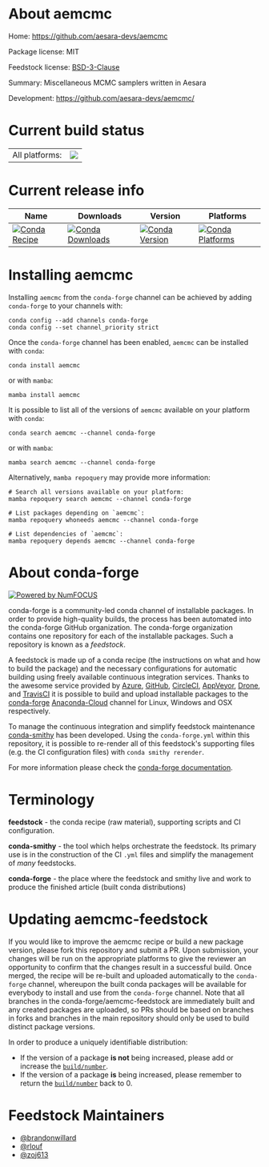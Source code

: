 About aemcmc
============

Home: https://github.com/aesara-devs/aemcmc

Package license: MIT

Feedstock license: [BSD-3-Clause](https://github.com/conda-forge/aemcmc-feedstock/blob/main/LICENSE.txt)

Summary: Miscellaneous MCMC samplers written in Aesara

Development: https://github.com/aesara-devs/aemcmc/

Current build status
====================


<table><tr><td>All platforms:</td>
    <td>
      <a href="https://dev.azure.com/conda-forge/feedstock-builds/_build/latest?definitionId=14930&branchName=main">
        <img src="https://dev.azure.com/conda-forge/feedstock-builds/_apis/build/status/aemcmc-feedstock?branchName=main">
      </a>
    </td>
  </tr>
</table>

Current release info
====================

| Name | Downloads | Version | Platforms |
| --- | --- | --- | --- |
| [![Conda Recipe](https://img.shields.io/badge/recipe-aemcmc-green.svg)](https://anaconda.org/conda-forge/aemcmc) | [![Conda Downloads](https://img.shields.io/conda/dn/conda-forge/aemcmc.svg)](https://anaconda.org/conda-forge/aemcmc) | [![Conda Version](https://img.shields.io/conda/vn/conda-forge/aemcmc.svg)](https://anaconda.org/conda-forge/aemcmc) | [![Conda Platforms](https://img.shields.io/conda/pn/conda-forge/aemcmc.svg)](https://anaconda.org/conda-forge/aemcmc) |

Installing aemcmc
=================

Installing `aemcmc` from the `conda-forge` channel can be achieved by adding `conda-forge` to your channels with:

```
conda config --add channels conda-forge
conda config --set channel_priority strict
```

Once the `conda-forge` channel has been enabled, `aemcmc` can be installed with `conda`:

```
conda install aemcmc
```

or with `mamba`:

```
mamba install aemcmc
```

It is possible to list all of the versions of `aemcmc` available on your platform with `conda`:

```
conda search aemcmc --channel conda-forge
```

or with `mamba`:

```
mamba search aemcmc --channel conda-forge
```

Alternatively, `mamba repoquery` may provide more information:

```
# Search all versions available on your platform:
mamba repoquery search aemcmc --channel conda-forge

# List packages depending on `aemcmc`:
mamba repoquery whoneeds aemcmc --channel conda-forge

# List dependencies of `aemcmc`:
mamba repoquery depends aemcmc --channel conda-forge
```


About conda-forge
=================

[![Powered by
NumFOCUS](https://img.shields.io/badge/powered%20by-NumFOCUS-orange.svg?style=flat&colorA=E1523D&colorB=007D8A)](https://numfocus.org)

conda-forge is a community-led conda channel of installable packages.
In order to provide high-quality builds, the process has been automated into the
conda-forge GitHub organization. The conda-forge organization contains one repository
for each of the installable packages. Such a repository is known as a *feedstock*.

A feedstock is made up of a conda recipe (the instructions on what and how to build
the package) and the necessary configurations for automatic building using freely
available continuous integration services. Thanks to the awesome service provided by
[Azure](https://azure.microsoft.com/en-us/services/devops/), [GitHub](https://github.com/),
[CircleCI](https://circleci.com/), [AppVeyor](https://www.appveyor.com/),
[Drone](https://cloud.drone.io/welcome), and [TravisCI](https://travis-ci.com/)
it is possible to build and upload installable packages to the
[conda-forge](https://anaconda.org/conda-forge) [Anaconda-Cloud](https://anaconda.org/)
channel for Linux, Windows and OSX respectively.

To manage the continuous integration and simplify feedstock maintenance
[conda-smithy](https://github.com/conda-forge/conda-smithy) has been developed.
Using the ``conda-forge.yml`` within this repository, it is possible to re-render all of
this feedstock's supporting files (e.g. the CI configuration files) with ``conda smithy rerender``.

For more information please check the [conda-forge documentation](https://conda-forge.org/docs/).

Terminology
===========

**feedstock** - the conda recipe (raw material), supporting scripts and CI configuration.

**conda-smithy** - the tool which helps orchestrate the feedstock.
                   Its primary use is in the construction of the CI ``.yml`` files
                   and simplify the management of *many* feedstocks.

**conda-forge** - the place where the feedstock and smithy live and work to
                  produce the finished article (built conda distributions)


Updating aemcmc-feedstock
=========================

If you would like to improve the aemcmc recipe or build a new
package version, please fork this repository and submit a PR. Upon submission,
your changes will be run on the appropriate platforms to give the reviewer an
opportunity to confirm that the changes result in a successful build. Once
merged, the recipe will be re-built and uploaded automatically to the
`conda-forge` channel, whereupon the built conda packages will be available for
everybody to install and use from the `conda-forge` channel.
Note that all branches in the conda-forge/aemcmc-feedstock are
immediately built and any created packages are uploaded, so PRs should be based
on branches in forks and branches in the main repository should only be used to
build distinct package versions.

In order to produce a uniquely identifiable distribution:
 * If the version of a package **is not** being increased, please add or increase
   the [``build/number``](https://docs.conda.io/projects/conda-build/en/latest/resources/define-metadata.html#build-number-and-string).
 * If the version of a package **is** being increased, please remember to return
   the [``build/number``](https://docs.conda.io/projects/conda-build/en/latest/resources/define-metadata.html#build-number-and-string)
   back to 0.

Feedstock Maintainers
=====================

* [@brandonwillard](https://github.com/brandonwillard/)
* [@rlouf](https://github.com/rlouf/)
* [@zoj613](https://github.com/zoj613/)

